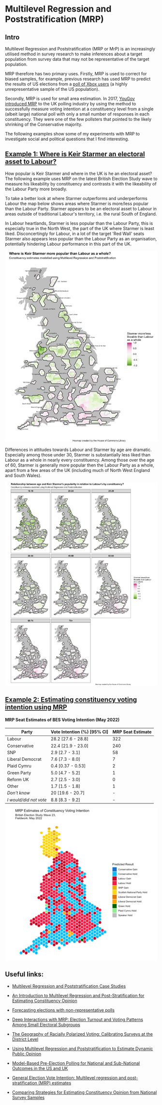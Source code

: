 # Multilevel Regression and Poststratification (MRP)

## Intro

Multilevel Regression and Poststratification (MRP or MrP) is an increasingly utilised method in survey research to make inferences about a target population from survey data that may not be representative of the target population.

MRP therefore has two primary uses. Firstly, MRP is used to correct for biased samples, for example, previous research has used MRP to predict the results of US elections from a [poll of Xbox users](https://www.microsoft.com/en-us/research/wp-content/uploads/2016/04/forecasting-with-nonrepresentative-polls.pdf) (a highly unrepresentative sample of the US population).

Secondly, MRP is used for small area estimation. In 2017, [YouGov introduced MRP](https://yougov.co.uk/topics/politics/articles-reports/2017/06/09/how-yougovs-election-model-compares-final-result) to the UK polling industry by using the method to successfully measure voting intention at a constituency level from a single (albeit large) national poll with only a small number of responses in each constituency. They were one of the few pollsters that pointed to the likely shrinking of the Conservative majority.

The following examples show some of my experiments with MRP to investigate social and political questions that I find interesting.

## [Example 1: Where is Keir Starmer an electoral asset to Labour?](https://github.com/hymeram/mrp/tree/main/starmer_likeability_mrp)

How popular is Keir Starmer and where in the UK is he an electoral asset? The following example uses MRP on the latest British Election Study wave to measure his likeability by constituency and contrasts it with the likeability of the Labour Party more broadly.

To take a better look at where Starmer outperforms and underperforms Labour the map below shows areas where Starmer is more/less popular than the Labour Party. Starmer appears to be an electoral asset to Labour in areas outside of traditional Labour's territory, i.e. the rural South of England.

In Labour heartlands, Starmer is less popular than the Labour Party, this is especially true in the North West, the part of the UK where Starmer is least liked. Disconcertingly for Labour, in a lot of the target 'Red Wall' seats Starmer also appears less popular than the Labour Party as an organisation, potentially hindering Labour performance in this part of the UK.

![](voting_intention/Maps/Labour_Starmer_Net_Likeability.png)

Differences in attitudes towards Labour and Starmer by age are dramatic. Especially among those under 30, Starmer is substantially less liked than Labour as a whole in nearly every constituency. Among those over the age of 60, Starmer is generally more popular then the Labour Party as a whole, apart from a few areas of the UK (including much of North West England and South Wales).

![](voting_intention/Maps/Labour_Starmer_Net_Likeability_By_Age.png)

## [Example 2: Estimating constituency voting intention using MRP](https://github.com/hymeram/mrp/tree/main/voting_intention)

#### MRP Seat Estimates of BES Voting Intention (May 2022)

| Party                  | Vote Intention (%) [95% CI] | MRP Seat Estimate |
|------------------------|-----------------------------|-------------------|
| Labour                 | 28.2 [27.6 - 28.8]          | 322               |
| Conservative           | 22.4 [21.9 - 23.0]          | 240               |
| SNP                    | 2.9 [2.7 - 3.1]             | 58                |
| Liberal Democrat       | 7.6 [7.3 - 8.0]             | 7                 |
| Plaid Cymru            | 0.4 [0.37 - 0.53]           | 2                 |
| Green Party            | 5.0 [4.7 - 5.2]             | 1                 |
| Reform UK              | 2.7 [2.5 - 3.0]             | 0                 |
| Other                  | 1.7 [1.5 - 1.8]             | 1                 |
| *Don't know*           | 20 [19.6 - 20.7]            | \-                |
| *I would/did not vote* | 8.8 [8.3 - 9.2]             | \-                |

![](voting_intention/Maps/MPR_result_map.png)

## Useful links:

-   [Multilevel Regression and Poststratification Case Studies](https://bookdown.org/jl5522/MRP-case-studies/)

-   [An Introduction to Multilevel Regression and Post-Stratification for Estimating Constituency Opinion](https://journals.sagepub.com/doi/10.1177/1478929919864773)

-   [Forecasting elections with non-representative polls](https://www.microsoft.com/en-us/research/wp-content/uploads/2016/04/forecasting-with-nonrepresentative-polls.pdf)

-   [Deep Interactions with MRP: Election Turnout and Voting Patterns Among Small Electoral Subgroups](http://www.stat.columbia.edu/~gelman/research/published/misterp.pdf)

-   [The Geography of Racially Polarized Voting: Calibrating Surveys at the District Level](https://osf.io/mk9e6/)

-   [Using Multilevel Regression and Poststratification to Estimate Dynamic Public Opinion](http://www.stat.columbia.edu/~gelman/research/unpublished/MRT(1).pdf)

-   [Model-Based Pre-Election Polling for National and Sub-National Outcomes in the US and UK](https://benjaminlauderdale.net/files/papers/mrp-polling-paper.pdf)

-   [General Election Vote Intention: Multilevel regression and post-stratification (MRP) estimates](https://www.opinium.com/wp-content/uploads/2022/10/MRP_Tables_2022.pdf)

-   [Comparing Strategies for Estimating Constituency Opinion from National Survey Samples](https://www.cambridge.org/core/journals/political-science-research-and-methods/article/comparing-strategies-for-estimating-constituency-opinion-from-national-survey-samples/60701055350642BFA9BD5FF6EE469BC2#article)
